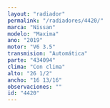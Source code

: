```yaml
---
layout: "radiador"
permalink: "/radiadores/4420/"
marca: "Nissan"
modelo: "Maxima"
ano: "2019"
motor: "V6 3.5"
transmision: "Automática"
parte: "434094"
clima: "Con clima"
alto: "26 1/2"
ancho: "16 13/16"
observaciones: ""
id: "4420"
---
```


